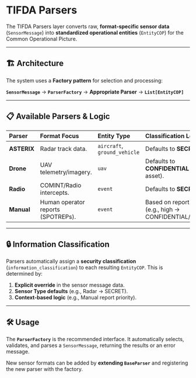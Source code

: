 # TIFDA Parsers

The TIFDA Parsers layer converts raw, **format-specific sensor data** (`SensorMessage`) into **standardized operational entities** (`EntityCOP`) for the Common Operational Picture.

---

## 🏗️ Architecture

The system uses a **Factory pattern** for selection and processing:

**`SensorMessage`** $\rightarrow$ **`ParserFactory`** $\rightarrow$ **Appropriate Parser** $\rightarrow$ **`List[EntityCOP]`**

---

## 📋 Available Parsers & Logic

| Parser | Format Focus | Entity Type | Classification Logic |
| :--- | :--- | :--- | :--- |
| **ASTERIX** | Radar track data. | `aircraft`, `ground_vehicle` | Defaults to **SECRET**. |
| **Drone** | UAV telemetry/imagery. | `uav` | Defaults to **CONFIDENTIAL** (our asset). |
| **Radio** | COMINT/Radio intercepts. | `event` | Defaults to **SECRET**. |
| **Manual** | Human operator reports (SPOTREPs). | `event` | Based on report **priority** (e.g., high $\rightarrow$ CONFIDENTIAL/SECRET). |

---

## 🔒 Information Classification

Parsers automatically assign a **security classification** (`information_classification`) to each resulting `EntityCOP`. This is determined by:

1.  **Explicit override** in the sensor message data.
2.  **Sensor Type defaults** (e.g., Radar $\rightarrow$ SECRET).
3.  **Context-based logic** (e.g., Manual report priority).

---

## 🛠️ Usage

The **`ParserFactory`** is the recommended interface. It automatically selects, validates, and parses a `SensorMessage`, returning the results or an error message.

New sensor formats can be added by **extending `BaseParser`** and registering the new parser with the factory.